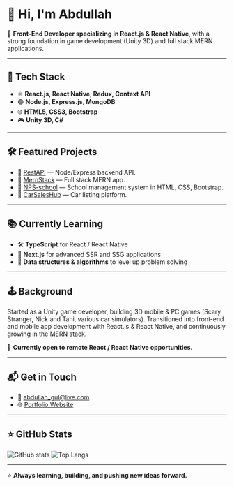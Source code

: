 # 👋 Hi, I'm Abdullah

🎯 **Front-End Developer specializing in React.js & React Native**, with a strong foundation in game development (Unity 3D) and full stack MERN applications.

---

## 🚀 Tech Stack
- ⚛️ **React.js, React Native, Redux, Context API**
- 🟢 **Node.js, Express.js, MongoDB**
- 🌐 **HTML5, CSS3, Bootstrap**
- 🎮 **Unity 3D, C#**

---

## 🛠 Featured Projects
- 🚀 [RestAPI](https://github.com/AbdullahGulAwan/RestAPI) — Node/Express backend API.
- 🌟 [MernStack](https://github.com/AbdullahGulAwan/MernStack) — Full stack MERN app.
- 🏫 [NPS-school](https://github.com/AbdullahGulAwan/NPS-school) — School management system in HTML, CSS, Bootstrap.
- 🚗 [CarSalesHub](https://github.com/AbdullahGulAwan/CarSalesHub) — Car listing platform.

---

## 📚 Currently Learning
- 🛠 **TypeScript** for React / React Native
- 🚀 **Next.js** for advanced SSR and SSG applications
- 🧠 **Data structures & algorithms** to level up problem solving

---

## 🕹️ Background
Started as a Unity game developer, building 3D mobile & PC games (Scary Stranger, Nick and Tani, various car simulators). Transitioned into front-end and mobile app development with React.js & React Native, and continuously growing in the MERN stack.

💼 **Currently open to remote React / React Native opportunities.**

---

## 📬 Get in Touch
- 📧 [abdullah_gul@live.com](mailto:abdullah_gul@live.com)
- 🌐 [Portfolio Website](https://abdullahgul12.github.io/CV)

---

## ⭐ GitHub Stats
![GitHub stats](https://github-readme-stats.vercel.app/api?username=abdullahgulawan&show_icons=true&theme=tokyonight)
![Top Langs](https://github-readme-stats.vercel.app/api/top-langs/?username=abdullahgulawan&layout=compact&theme=tokyonight)

---

⭐ **Always learning, building, and pushing new ideas forward.**
